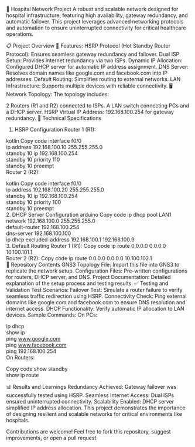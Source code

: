 🏥 Hospital Network Project
A robust and scalable network designed for hospital infrastructure, featuring high availability, gateway redundancy, and automatic failover. This project leverages advanced networking protocols and automation to ensure uninterrupted connectivity for critical healthcare operations.

📋 Project Overview
🌟 Features:
HSRP Protocol (Hot Standby Router Protocol): Ensures seamless gateway redundancy and failover.
Dual ISP Setup: Provides internet redundancy via two ISPs.
Dynamic IP Allocation: Configured DHCP server for automatic IP address assignment.
DNS Server: Resolves domain names like google.com and facebook.com into IP addresses.
Default Routing: Simplifies routing to external networks.
LAN Infrastructure: Supports multiple devices with reliable connectivity.
🖥 Network Topology:
The topology includes:

2 Routers (R1 and R2) connected to ISPs.
A LAN switch connecting PCs and a DHCP server.
HSRP Virtual IP Address: 192.168.100.254 for gateway redundancy.
🔧 Technical Specifications
1. HSRP Configuration
Router 1 (R1):

kotlin
Copy code
interface f0/0  
ip address 192.168.100.10 255.255.255.0  
standby 10 ip 192.168.100.254  
standby 10 priority 110  
standby 10 preempt  
Router 2 (R2):

kotlin
Copy code
interface f0/0  
ip address 192.168.100.20 255.255.255.0  
standby 10 ip 192.168.100.254  
standby 10 priority 100  
standby 10 preempt  
2. DHCP Server Configuration
arduino
Copy code
ip dhcp pool LAN1  
   network 192.168.100.0 255.255.255.0  
   default-router 192.168.100.254  
   dns-server 192.168.100.100  
ip dhcp excluded-address 192.168.100.1 192.168.100.9  
3. Default Routing
Router 1 (R1):
Copy code
ip route 0.0.0.0 0.0.0.0 10.100.101.1  
Router 2 (R2):
Copy code
ip route 0.0.0.0 0.0.0.0 10.100.102.1  
📂 Repository Contents
GNS3 Topology File: Import this file into GNS3 to replicate the network setup.
Configuration Files: Pre-written configurations for routers, DHCP server, and DNS.
Project Documentation: Detailed explanation of the setup process and testing results.
✅ Testing and Validation
Test Scenarios:
Failover Test: Simulate a router failure to verify seamless traffic redirection using HSRP.
Connectivity Check: Ping external domains like google.com and facebook.com to ensure DNS resolution and internet access.
DHCP Functionality: Verify automatic IP allocation to LAN devices.
Sample Commands:
On PCs:



ip dhcp  
show ip  
ping www.google.com  
ping www.facebook.com  
ping 192.168.100.254  
On Routers:


Copy code
show standby  
show ip route  

📊 Results and Learnings
Redundancy Achieved: Gateway failover was successfully tested using HSRP.
Seamless Internet Access: Dual ISPs ensured uninterrupted connectivity.
Scalability Enabled: DHCP server simplified IP address allocation.
This project demonstrates the importance of designing resilient and scalable networks for critical environments like hospitals.

Contributions are welcome! Feel free to fork this repository, suggest improvements, or open a pull request.


